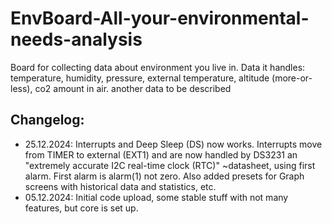 # EnvBoard-All-your-environmental-needs-analysis

Board for collecting data about environment you live in.
Data it handles: temperature, humidity, pressure, external temperature, altitude (more-or-less), co2 amount in air.
another data to be described

## Changelog:
- 25.12.2024: 	Interrupts and Deep Sleep (DS) now works. Interrupts move from TIMER to external (EXT1) and are now handled by DS3231 an "extremely accurate I2C real-time clock (RTC)" ~datasheet,  using first alarm. First alarm is alarm(1) not zero. Also added presets for Graph screens with historical data and statistics, etc. 
- 05.12.2024: 	Initial code upload, some stable stuff with not many features, but core is set up.

